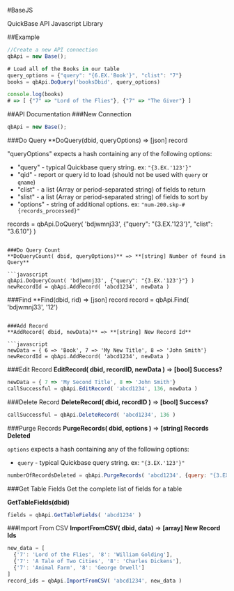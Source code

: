 #BaseJS

QuickBase API Javascript Library

##Example
```javascript
//Create a new API connection
qbApi = new Base();

# Load all of the Books in our table
query_options = {"query": "{6.EX.'Book'}", "clist": "7"}
books = qbApi.DoQuery('booksDbid', query_options)

console.log(books)
# => [ {"7" => "Lord of the Flies"}, {"7" => "The Giver"} ]
```

##API Documentation
###New Connection

```javascript
qbApi = new Base();
```

###Do Query
**DoQuery(dbid, queryOptions) => [json] record

"queryOptions" expects a hash containing any of the following options:

* "query" - typical Quickbase query string. ex: `"{3.EX.'123'}"`
* "qid" - report or query id to load (should not be used with `query` or `qname`)
* "clist" - a list (Array or period-separated string) of fields to return
* "slist" - a list (Array or period-separated string) of fields to sort by
* "options" - string of additional options. ex: `"num-200.skp-#{records_processed}"`

records = qbApi.DoQuery( 'bdjwmnj33', {"query": "{3.EX.'123'}", "clist": "3.6.10"} )
```

###Do Query Count
**DoQueryCount( dbid, queryOptions)** => **[string] Number of found in Query**

```javascript
qbApi.DoQueryCount( 'bdjwmnj33', {"query": "{3.EX.'123'}"} )
newRecordId = qbApi.AddRecord( 'abcd1234', newData )
````

###Find
**Find(dbid, rid) => [json] record
record = qbApi.Find( 'bdjwmnj33', '12')
```

###Add Record
**AddRecord( dbid, newData)** => **[string] New Record Id**

```javascript
newData = { 6 => 'Book', 7 => 'My New Title', 8 => 'John Smith'}
newRecordId = qbApi.AddRecord( 'abcd1234', newData )
````

###Edit Record
**EditRecord( dbid, recordID, newData )** => **[bool] Success?**

```javascript
newData = { 7 => 'My Second Title', 8 => 'John Smith'}
callSuccessful = qbApi.EditRecord( 'abcd1234', 136, newData )
````

###Delete Record
**DeleteRecord( dbid, recordID )** => **[bool] Success?**

```javascript
callSuccessful = qbApi.DeleteRecord( 'abcd1234', 136 )
````

###Purge Records
**PurgeRecords( dbid, options )** => **[string] Records Deleted**

`options` expects a hash containing any of the following options:

* `query` - typical Quickbase query string. ex: `"{3.EX.'123'}"`

```javascript
numberOfRecordsDeleted = qbApi.PurgeRecords( 'abcd1234', {query: "{3.EX.'123'}"} )
````

###Get Table Fields
Get the complete list of fields for a table


**GetTableFields(dbid)**

```javascript
fields = qbApi.GetTableFields( 'abcd1234' )
````

###Import From CSV
**ImportFromCSV( dbid, data)** => **[array] New Record Ids**

```javascript
new_data = [
  {'7': 'Lord of the Flies', '8': 'William Golding'],
  {'7': 'A Tale of Two Cities', '8': 'Charles Dickens'],
  {'7': 'Animal Farm', '8': 'George Orwell']
]
record_ids = qbApi.ImportFromCSV( 'abcd1234', new_data )
````